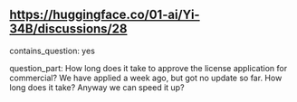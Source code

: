 ## https://huggingface.co/01-ai/Yi-34B/discussions/28

contains_question: yes

question_part: How long does it take to approve the license application for commercial? We have applied a week ago, but got no update so far. How long does it take? Anyway we can speed it up?